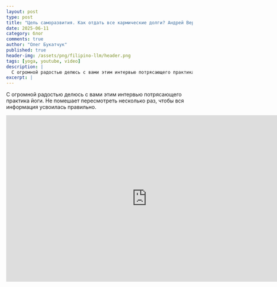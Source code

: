 ```yaml
---
layout: post
type: post
title: "Цель саморазвития. Как отдать все кармические долги? Андрей Верба"
date: 2025-06-11
category: блог
comments: true
author: "Олег Букатчук"
published: true
header-img: /assets/png/filipino-llm/header.png
tags: [yoga, youtube, video]
description: |
  С огромной радостью делюсь с вами этим интервью потрясающего практика йоги. Не помешает пересмотреть несколько раз, чтобы вся информация усвоилась правильно.
excerpt: |
---
```


<span class="firstcharacter">С</span> огромной радостью делюсь с вами этим интервью потрясающего практика йоги. Не помешает пересмотреть несколько раз, чтобы вся информация усвоилась правильно.

<iframe width="760" height="450" src="https://www.youtube.com/embed/8j-zbilH2nU?si=mgH3Dr2bX8gGaNSO" title="YouTube video player" frameborder="0" allow="accelerometer; autoplay; clipboard-write; encrypted-media; gyroscope; picture-in-picture; web-share" referrerpolicy="strict-origin-when-cross-origin" allowfullscreen></iframe>